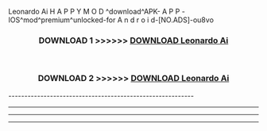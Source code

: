  Leonardo Ai  H A P P Y M O D ^download^APK- A P P -IOS^mod^premium^unlocked-for A n d r o i d-[NO.ADS]-ou8vo



<div align="center">

<h3>DOWNLOAD 1 >>>>>> <a href="https://en-mod.web.app/?en= Leonardo Ai ">DOWNLOAD Leonardo Ai  </a></h3><br>

<h3>DOWNLOAD 2 >>>>>> <a href="https://en-mod.web.app/?en= Leonardo Ai ">DOWNLOAD Leonardo Ai  </a></h3>

</div>
----------------------------------------------------------

----------------------------------------------------------

----------------------------------------------------------

----------------------------------------------------------



